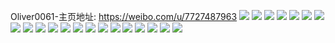 Oliver0061-主页地址: https://weibo.com/u/7727487963 
![](https://wx4.sinaimg.cn/mw2000/008qXKCDly1h8g2v6u4qcj30u013zdmo.jpg) 
![](https://wx4.sinaimg.cn/mw2000/008qXKCDly1h8g2v7577pj30u013z44w.jpg) 
![](https://wx4.sinaimg.cn/mw2000/008qXKCDly1h8g2v7gy2gj30u013zwkr.jpg) 
![](https://wx4.sinaimg.cn/mw2000/008qXKCDly1h8g2v6687xj30u013zgrw.jpg) 
![](https://wx4.sinaimg.cn/mw2000/008qXKCDly1h8g2v7to9kj30u011ejx9.jpg) 
![](https://wx4.sinaimg.cn/mw2000/008qXKCDly1h8g2v84ljlj30u013z43e.jpg) 
![](https://wx4.sinaimg.cn/mw2000/008qXKCDly1h8g2v8iy9lj30u013zn1q.jpg) 
![](https://wx4.sinaimg.cn/mw2000/008qXKCDly1h8g2v8uu8ij30u013z43f.jpg) 
![](https://wx4.sinaimg.cn/mw2000/008qXKCDly1h8g2v97jp3j30u013zjwe.jpg) 
![](https://wx4.sinaimg.cn/mw2000/008qXKCDly1h8chndqqrdj30u0140gsk.jpg) 
![](https://wx4.sinaimg.cn/mw2000/008qXKCDly1h8chne3mlbj30u013zq90.jpg) 
![](https://wx4.sinaimg.cn/mw2000/008qXKCDly1h8chneonp8j30u010979m.jpg) 
![](https://wx4.sinaimg.cn/mw2000/008qXKCDly1h7b068urtqj30u013z7ao.jpg) 
![](https://wx4.sinaimg.cn/mw2000/008qXKCDly1h7b06988srj30u013zq9r.jpg) 
![](https://wx4.sinaimg.cn/mw2000/008qXKCDly1h7b0689yuyj30u013zn2o.jpg) 
![](https://wx4.sinaimg.cn/mw2000/008qXKCDly1h7b069k2rkj30k00zkgpx.jpg) 
![](https://wx4.sinaimg.cn/mw2000/008qXKCDly1h7b069xh3pj30u0140ae2.jpg) 
![](https://wx4.sinaimg.cn/mw2000/008qXKCDly1h7b06ag2jtj30u01hc0tx.jpg) 
![](https://wx4.sinaimg.cn/mw2000/008qXKCDly1h7b06b0ds6j30u014egnv.jpg) 
![](https://wx4.sinaimg.cn/mw2000/008qXKCDly1h7b06bdz2bj30u0140n4w.jpg) 
![](https://wx4.sinaimg.cn/mw2000/008qXKCDly1h7b06bsal8j30u0140did.jpg) 
